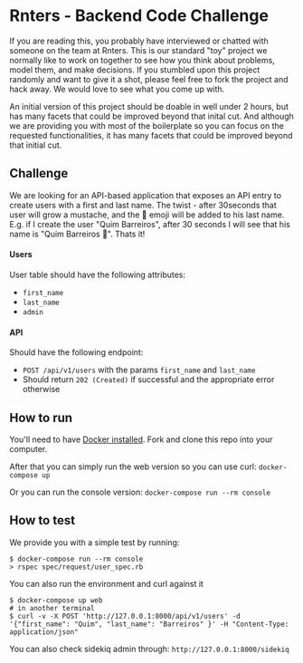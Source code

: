 # Rnters - Backend Code Challenge

If you are reading this, you probably have interviewed or chatted with someone on the team at Rnters. This is our standard "toy" project we normally like to work on together to see how you think about problems, model them, and make decisions. If you stumbled upon this project randomly and want to give it a shot, please feel free to fork the project and hack away. We would love to see what you come up with.

An initial version of this project should be doable in well under 2 hours, but has many facets that could be improved beyond that inital cut. And although we are providing you with most of the boilerplate so you can focus on the requested functionalities, it has many facets that could be improved beyond that initial cut.

## Challenge
We are looking for an API-based application that exposes an API entry to create users with a first and last name. The twist - after 30seconds that user will grow a mustache, and the 🥸 emoji will be added to his last name. E.g. if I create the user "Quim Barreiros", after 30 seconds I will see that his name is "Quim Barreiros 🥸". Thats it!

#### Users
User table should have the following attributes:
- `first_name`
- `last_name`
- `admin`

#### API
Should have the following endpoint:
- `POST /api/v1/users` with the params `first_name` and `last_name`
- Should return `202 (Created)` if successful and the appropriate error otherwise


## How to run
You'll need to have [Docker installed](https://docs.docker.com/get-docker/). Fork and clone this repo into your computer.

After that you can simply run the web version so you can use curl: `docker-compose up`

Or you can run the console version: `docker-compose run --rm console`


## How to test
We provide you with a simple test by running:
```
$ docker-compose run --rm console
> rspec spec/request/user_spec.rb
```

You can also run the environment and curl against it
```
$ docker-compose up web
# in another terminal
$ curl -v -X POST 'http://127.0.0.1:8000/api/v1/users' -d '{"first_name": "Quim", "last_name": "Barreiros" }' -H "Content-Type: application/json"
```

You can also check sidekiq admin through:
`http://127.0.0.1:8000/sidekiq`